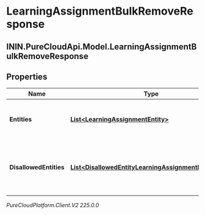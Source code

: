 # LearningAssignmentBulkRemoveResponse

## ININ.PureCloudApi.Model.LearningAssignmentBulkRemoveResponse

## Properties

|Name | Type | Description | Notes|
|------------ | ------------- | ------------- | -------------|
| **Entities** | [**List&lt;LearningAssignmentEntity&gt;**](LearningAssignmentEntity) | The learning assignments that were removed successfully | [optional] |
| **DisallowedEntities** | [**List&lt;DisallowedEntityLearningAssignmentReference&gt;**](DisallowedEntityLearningAssignmentReference) | The learning assignments that were not removed due to missing permissions | [optional] |



_PureCloudPlatform.Client.V2 225.0.0_
